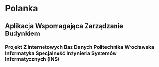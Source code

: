 # Polanka
## Aplikacja Wspomagająca Zarządzanie Budynkiem
### Projekt Z Internetowych Baz Danych Politechnika Wrocławska Informatyka Specjalność Inżynieria Systemów Informatycznych (INS)
